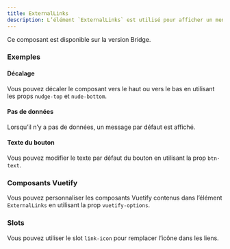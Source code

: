 ```yaml
---
title: ExternalLinks
description: L’élément `ExternalLinks` est utilisé pour afficher un menu avec une liste vers des liens externes.
---
```


<doc-alert-bridge class="mb-8">

Ce composant est disponible sur la version Bridge.

</doc-alert-bridge>

<doc-tabs>

<doc-tab-item label="Utilisation">

<doc-usage name="external-links"></doc-usage>

### Exemples

#### Décalage

Vous pouvez décaler le composant vers le haut ou vers le bas en utilisant les props `nudge-top` et `nude-bottom`.

<doc-example file="external-links/nudge-top"></doc-example>

#### Pas de données

Lorsqu’il n’y a pas de données, un message par défaut est affiché.

<doc-example file="external-links/no-data"></doc-example>

#### Texte du bouton

Vous pouvez modifier le texte par défaut du bouton en utilisant la prop `btn-text`.

<doc-example file="external-links/btn-text"></doc-example>

</doc-tab-item>

<doc-tab-item label="API">
<doc-api name="external-links"></doc-api>
</doc-tab-item>

<doc-tab-item label="Personnalisation">

### Composants Vuetify

Vous pouvez personnaliser les composants Vuetify contenus dans l’élément `ExternalLinks` en utilisant la prop `vuetify-options`.

<doc-example file="external-links/options"></doc-example>

### Slots

Vous pouvez utiliser le slot `link-icon` pour remplacer l’icône dans les liens.

<doc-example file="external-links/slots"></doc-example>

</doc-tab-item>

</doc-tabs>
